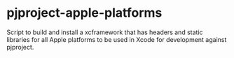 # pjproject-apple-platforms

Script to build and install a xcframework that has headers and static libraries for all Apple platforms to be used in Xcode for development against pjproject.

